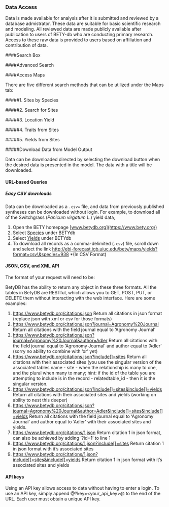 <a id="Section 4.3"></a>  
### Data Access

Data is made available for analysis after it is submitted
and reviewed by a database admistrator. These data are suitable for
basic scientific research and modeling. All reviewed data are made
publicly available after publication to users of BETY-db who are
conducting primary research. Access to these raw data is provided to
users based on affiliation and contribution of data.

####Search Box

####Advanced Search

####Access Maps

There are five different search methods that can be utilized under the Maps tab:

#####1. Sites by Species

#####2. Search for Sites

#####3. Location Yield

#####4. Traits from Sites

#####5. Yields from Sites

#####Download Data from Model Output

Data can be downloaded directed by selecting the download button when the desired data is presented in the model.  The data with a title will be downloaded.  

#### URL-based Queries

##### Easy CSV downloads

Data can be downloaded as a `.csv=` file, and data from previously
published syntheses can be downloaded without login. For example, to
download all of the Switchgrass (*Panicum virgatum* L.) yield data,

1.  Open the BETY homepage [www.betydb.org](https://www.bety.org/)
2.  Select [Species](https://www.betydb.org/maps/species_details) under BETYdb
3.  Select [Yields](https://www.betydb.org/maps/yields?species=938) under BETYdb
4.  To download all records as a comma-delimited (`.csv`) file, scroll down and select the link
    <http://ebi-forecast.igb.uiuc.edu/bety/maps/yields?format=csv\&species=938> *(In CSV Format)

#### JSON, CSV, and XML API 

The format of your request will need to be:

BetyDB has the ability to return any object in these three formats. All
the tables in BetyDB are RESTful, which allows you to GET, POST, PUT, or
DELETE them without interacting with the web interface. Here are some
examples:

1. https://www.betydb.org/citations.json 
    Return all citations in json format (replace json with xml or csv for those formats)
2. https://www.betydb.org/citations.json?journal=Agronomy%20Journal 
    Return all citations with the field journal equal to ‘Agronomy Journal’ 
3.  https://www.betydb.org/citations.json?journal=Agronomy%20Journal&author=Adler 
    Return all citations with the field journal equal to ‘Agronomy Journal’ and author equal to ‘Adler’ (sorry no ability to combine with ‘or’ yet) 
4.  https://www.betydb.org/citations.json?include[]=sites 
    Return all citations with their associated sites (you use the singular version of the associated tables name - site - when the relationship is many to one, and the plural when many to many; hint: if the id of the table you are attempting to include is in the record - relatedtable_id - then it is the singular version. 
5.  https://www.betydb.org/citations.json?include[]=sites&include[]=yields 
    Return all citations with their associated sites and yields (working on ability to nest this deeper)
6.  https://www.betydb.org/citations.json?journal=Agronomy%20Journal&author=Adler&include[]=sites&include[]=yields 
    Return all citations with the field journal equal to ‘Agronomy Journal’ and author equal to ‘Adler’ with their associated sites and yields.
7.  https://www.betydb.org/citations/1.json 
    Return citation 1 in json format, can also be achieved by adding ’?id=1’ to line 1
8.  https://www.betydb.org/citations/1.json?include[]=sites 
    Return citation 1 in json format with it’s associated sites
9.  https://www.betydb.org/citations/1.json?include[]=sites&include[]=yields 
    Return citation 1 in json format with it’s associated sites and yields

#### API keys

Using an API key allows access to data without having to enter a login. To use an API key, simply append @?key=<your_api_key>@ to the end of the URL. Each user must obtain a unique API key. 
